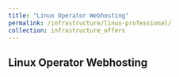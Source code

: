 ```yaml
---
title: "Linux Operator Webhosting"
permalink: /infrastructure/linux-professional/
collection: infrastructure_offers
---
```

## Linux Operator Webhosting